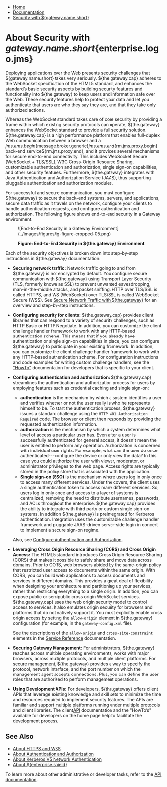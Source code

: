 -   [Home](../../index.md)
-   [Documentation](../index.md)
-   [Security with ${gateway.name.short}](../index.md#security)

<a name="securing"></a>About Security with ${gateway.name.short}${enterprise.logo.jms}
======================================================================================

Deploying applications over the Web presents security challenges that ${gateway.name.short} takes very seriously. ${the.gateway.cap} adheres to the WebSocket specification of the HTML5 standard, and enhances the standard’s basic security aspects by building security features and functionality into ${the.gateway} to keep users and information safe over the Web. These security features help to protect your data and let you authenticate that users are who they say they are, and that they take only authorized actions.

Whereas the WebSocket standard takes care of core security by providing a frame within which existing security protocols can operate, ${the.gateway} enhances the WebSocket standard to provide a full security solution. ${the.gateway.cap} is a high performance platform that enables full-duplex Web communication between a browser and a ${jms.ems.begin}${message.broker.generic}${jms.ems.end}${rm.jms.proxy.begin} back-end service${rm.jms.proxy.end}, and it provides several mechanisms for secure end-to-end connectivity. This includes WebSocket Secure (WebSocket + TLS/SSL), W3C Cross-Origin Resource Sharing, customizable authentication and authorization, single sign-on capabilities, and other security features. Furthermore, ${the.gateway} integrates with Java Authentication and Authorization Service (JAAS), thus supporting pluggable authentication and authorization modules.

For successful and secure communication, you must configure ${the.gateway} to secure the back-end systems, servers, and applications, secure data traffic as it travels on the network, configure your clients to handle authentication requests, and configure authentication and authorization. The following figure shows end-to-end security in a Gateway environment.

<figure>
![End-to-End Security in a Gateway Environment](../images/figures/ig-figure-cropped-05.png)
<figcaption>

**Figure: End-to-End Security in ${the.gateway} Environment**

</figcaption>
</figure>
Each of the security objectives is broken down into step-by-step instructions in ${the.gateway} documentation:

-   **Securing network traffic:** Network traffic going to and from ${the.gateway} is not encrypted by default. You configure secure communication with ${the.gateway} using Transport Layer Security (TLS, formerly known as SSL) to prevent unwanted eavesdropping, man-in-the-middle attacks, and packet sniffing. HTTP over TLS/SSL is called HTTPS, and WS (WebSocket) over TLS/SSL is called WebSocket Secure (WSS). See [Secure Network Traffic with ${the.gateway}](o_tls.md) for an overview and step-by-step instructions.
-   **Configuring security for clients:** ${the.gateway.cap} provides client libraries that can respond to a variety of security challenges, such as HTTP Basic or HTTP Negotiate. In addition, you can customize the client challenge handler framework to work with any HTTP-based authentication scheme. This means that if you already have authentication or single sign-on capabilities in place, you can configure ${the.gateway} to participate in your existing framework. In addition, you can customize the client challenge handler framework to work with any HTTP-based authentication scheme. For configuration instructions and code examples for writing custom challenge handlers, see the ["HowTo"](../index.md#dev_topics) documentation for developers that is specific to your client.
-   **Configuring authentication and authorization:** ${the.gateway.cap} streamlines the authentication and authorization process for users by employing features such as credential caching and single sign-on:

    -   **authentication** is the mechanism by which a system identifies a user and verifies whether or not the user really is who he represents himself to be. To start the authentication process, ${the.gateway} issues a standard challenge using the `HTTP 401 Authorization Required` code. The browser or client then responds by providing the requested authentication information.
    -   **authorization** is the mechanism by which a system determines what level of access a particular user has. Even after a user is successfully authenticated for general access, it doesn't mean the user is entitled to perform any operation. Authorization is concerned with individual user rights. For example, what can the user do once authenticated---configure the device or only view the data? In this case you could authorize the user with viewer, moderator, or administrator privileges to the web page. Access rights are typically stored in the policy store that is associated with the application.
    -   **Single sign-on (SSO)** is the mechanism where users log in only once to access many different services. Under the covers, the client uses a single authentication token to access many different services. So, users log in only once and access to a layer of systems is centralized, removing the need to distribute usernames, passwords, and ACLs throughout the enterprise. ${the.gateway.cap} provides the ability to integrate with third party or custom single sign-on systems. In addition ${the.gateway} is preintegrated for Kerberos authentication. Integration uses the customizable challenge handler framework and pluggable JAAS-driven server-side login in concert to implement a secure sign-on regime.

    Also, see [Configure Authentication and Authorization](o_aaa_config_authentication.md).

-   **Leveraging** **Cross Origin Resource Sharing (CORS) and Cross Origin Access:** The HTML5 standard introduces Cross Origin Resource Sharing (CORS) that makes it possible to safely share and move data across domains. Prior to CORS, web browsers abided by the same-origin policy that restricted user access to documents within the same origin. With CORS, you can build web applications to access documents and services in different domains. This provides a great deal of flexibility when designing your architecture and partitioning up your services, rather than restricting everything to a single origin. In addition, you can expose public or semipublic cross origin WebSocket services. ${the.gateway.cap} uses the web origin security model to control access to services. It also emulates origin security for browsers and platforms that do not natively support it. You must explicitly enable cross origin access by setting the `allow-origin` element in ${the.gateway} configuration (for example, in the `gateway-config.xml` file).

    See the descriptions of the `allow-origin` and `cross-site-constraint` elements in the [Service Reference](../admin-reference/r_conf_service.md#xsiteconst) documentation.

-   **Securing Gateway Management:** For administrators, ${the.gateway} reaches across multiple operating environments, works with major browsers, across multiple protocols, and multiple client platforms. For secure management, ${the.gateway} provides a way to specify the protocol, network interface, and the port number on which the management agent accepts connections. Plus, you can define the user roles that are authorized to perform management operations.
-   **Using Development APIs:** For developers, ${the.gateway} offers client APIs that leverage existing knowledge and skill sets to minimize the time and resources required to implement security features. The APIs are familiar and support multiple platforms running under multiple protocols and client libraries. The client[API](../index.md#api_topics) documentation and the "HowTo’s" available for developers on the home page help to facilitate the development process.

<a name="seealso"></a>See Also
------------------------------

-   [About HTTPS and WSS](c_sec_https_wss.md)
-   [About Authentication and Authorization](c_aaa_aaa.md)
-   [About Kerberos V5 Network Authentication](c_aaa_kerberos.md)
-   [About ${enterprise.shield}](../reverse-connectivity/o_rc_checklist.md#whatis)

To learn more about other administrative or developer tasks, refer to the [API documentation](../index.md).


